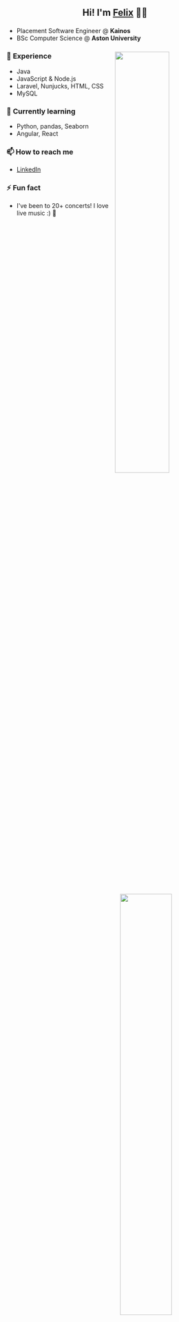 ## <p align="center">Hi! I'm [Felix](https://felixmoore.github.io/) 👋✨</p>

* Placement Software Engineer @ **Kainos**   
* BSc Computer Science @ **Aston University**  

### 🌱 **Experience** [<img align="right" width="50%" src="https://github-readme-stats.vercel.app/api?username=felixmoore&theme=github_dark&show_icons=true&hide=stars,issues&include_all_commits=true">](https://metrics.lecoq.io/felixmoore?template=classic)  
  - Java
  - JavaScript & Node.js 
  - Laravel, Nunjucks, HTML, CSS 
  - MySQL [<img align="right" width="50%" src="https://github-readme-stats.vercel.app/api/wakatime?username=felixmoore&theme=github_dark&layout=compact">](https://github.com/anuraghazra/github-readme-stats) 
  
### 🔭 **Currently learning** 
  - Python, pandas, Seaborn [<img align="right" width="50%" src="https://github-readme-stats.vercel.app/api/top-langs/?username=felixmoore&theme=github_dark&layout=compact">](https://github.com/anuraghazra/github-readme-stats)
  - Angular, React

### 📫 **How to reach me**   
  - [LinkedIn](https://linkedin.com/in/felixmoore)  

### ⚡ **Fun fact** 
  - I've been to 20+ concerts! I love live music :) 🎵
<!--
**felixmoore/felixmoore** is a ✨ _special_ ✨ repository because its `README.md` (this file) appears on your GitHub profile.

Here are some ideas to get you started:

- 🔭 I’m currently working on ...
- 🌱 I’m currently learning ...
- 👯 I’m looking to collaborate on ...
- 🤔 I’m looking for help with ...
- 💬 Ask me about ...
- 📫 How to reach me: ...
- 😄 Pronouns: ...
- ⚡ Fun fact: ...
-->
